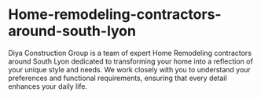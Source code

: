 # Home-remodeling-contractors-around-south-lyon
Diya Construction Group is a team of expert Home Remodeling contractors around South Lyon dedicated to transforming your home into a reflection of your unique style and needs. We work closely with you to understand your preferences and functional requirements, ensuring that every detail enhances your daily life. 
